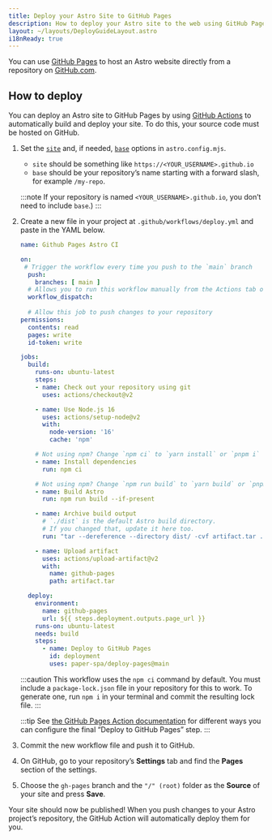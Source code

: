 ```yaml
---
title: Deploy your Astro Site to GitHub Pages
description: How to deploy your Astro site to the web using GitHub Pages.
layout: ~/layouts/DeployGuideLayout.astro
i18nReady: true
---
```


You can use [GitHub Pages](https://pages.github.com/) to host an Astro website directly from a repository on [GitHub.com](https://github.com/).

## How to deploy

You can deploy an Astro site to GitHub Pages by using [GitHub Actions](https://github.com/features/actions) to automatically build and deploy your site. To do this, your source code must be hosted on GitHub.

1. Set the [`site`](/en/reference/configuration-reference/#site) and, if needed, [`base`](/en/reference/configuration-reference/#base) options in `astro.config.mjs`.
    - `site` should be something like `https://<YOUR_USERNAME>.github.io`
    - `base` should be your repository’s name starting with a forward slash, for example `/my-repo`.
    
    :::note
    If your repository is named `<YOUR_USERNAME>.github.io`, you don’t need to include `base`.)
    :::

2. Create a new file in your project at `.github/workflows/deploy.yml` and paste in the YAML below.

    ```yaml
    name: Github Pages Astro CI

    on:
     # Trigger the workflow every time you push to the `main` branch
      push:
        branches: [ main ]
      # Allows you to run this workflow manually from the Actions tab on GitHub.
      workflow_dispatch:
      
      # Allow this job to push changes to your repository
    permissions:
      contents: read
      pages: write
      id-token: write

    jobs:
      build:
        runs-on: ubuntu-latest
        steps:
        - name: Check out your repository using git
          uses: actions/checkout@v2

        - name: Use Node.js 16
          uses: actions/setup-node@v2
          with:
            node-version: '16'
            cache: 'npm'

        # Not using npm? Change `npm ci` to `yarn install` or `pnpm i`
        - name: Install dependencies
          run: npm ci

        # Not using npm? Change `npm run build` to `yarn build` or `pnpm run build`
        - name: Build Astro
          run: npm run build --if-present

        - name: Archive build output
          # `./dist` is the default Astro build directory.
          # If you changed that, update it here too.
          run: "tar --dereference --directory dist/ -cvf artifact.tar ."

        - name: Upload artifact
          uses: actions/upload-artifact@v2
          with:
            name: github-pages
            path: artifact.tar

      deploy:
        environment:
          name: github-pages
          url: ${{ steps.deployment.outputs.page_url }}
        runs-on: ubuntu-latest
        needs: build
        steps:
          - name: Deploy to GitHub Pages
            id: deployment
            uses: paper-spa/deploy-pages@main
    ```
    
    :::caution
    This workflow uses the `npm ci` command by default. You must include a `package-lock.json` file in your repository for this to work. To generate one, run `npm i` in your terminal and commit the resulting lock file.
    :::

    :::tip
    See [the GitHub Pages Action documentation](https://github.com/marketplace/actions/github-pages-action) for different ways you can configure the final “Deploy to GitHub Pages” step.
    :::

3. Commit the new workflow file and push it to GitHub.
4. On GitHub, go to your repository’s **Settings** tab and find the **Pages** section of the settings.
5. Choose the `gh-pages` branch and the `"/" (root)` folder as the **Source** of your site and press **Save**.

Your site should now be published! When you push changes to your Astro project’s repository, the GitHub Action will automatically deploy them for you.
